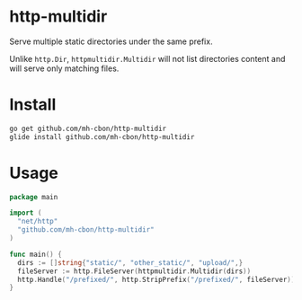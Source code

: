 # http-multidir

Serve multiple static directories under the same prefix.

Unlike `http.Dir`, `httpmultidir.Multidir` will not list directories content
and will serve only matching files.

# Install

```sh
go get github.com/mh-cbon/http-multidir
glide install github.com/mh-cbon/http-multidir
```

# Usage

```go
package main

import (
  "net/http"
  "github.com/mh-cbon/http-multidir"
)

func main() {
  dirs := []string{"static/", "other_static/", "upload/",}
  fileServer := http.FileServer(httpmultidir.Multidir(dirs))
  http.Handle("/prefixed/", http.StripPrefix("/prefixed/", fileServer))
}
```
